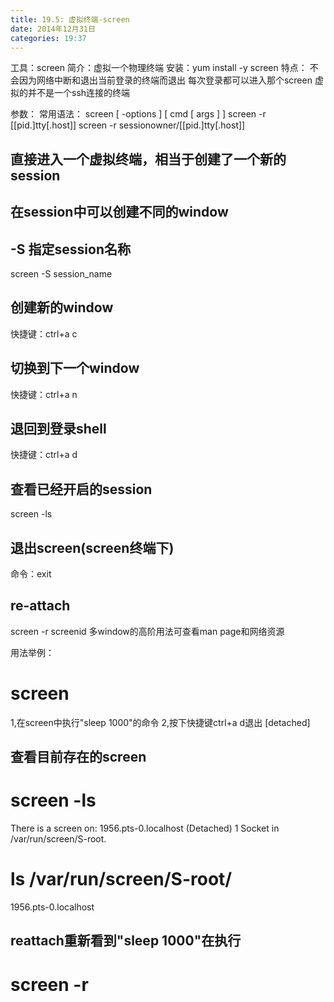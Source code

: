 ```yaml
---
title: 19.5: 虚拟终端-screen
date: 2014年12月31日
categories: 19:37
---
```

 
工具：screen
简介：虚拟一个物理终端
安装：yum install -y screen
特点：
不会因为网络中断和退出当前登录的终端而退出
每次登录都可以进入那个screen
虚拟的并不是一个ssh连接的终端
 
参数：
常用语法：
screen [ -options ] [ cmd [ args ] ]
screen -r [[pid.]tty[.host]]
screen -r sessionowner/[[pid.]tty[.host]]
 
## 直接进入一个虚拟终端，相当于创建了一个新的session
## 在session中可以创建不同的window
## -S 指定session名称
screen -S session_name
 
## 创建新的window
快捷键：ctrl+a  c
 
## 切换到下一个window
快捷键：ctrl+a  n
 
## 退回到登录shell
快捷键：ctrl+a  d
 
## 查看已经开启的session
screen -ls
 
## 退出screen(screen终端下)
命令：exit
 
## re-attach
screen -r screenid
多window的高阶用法可查看man page和网络资源
 
用法举例：
# screen
1,在screen中执行"sleep 1000"的命令
2,按下快捷键ctrl+a  d退出 
[detached]
 
## 查看目前存在的screen
# screen -ls
There is a screen on:
        1956.pts-0.localhost    (Detached)
1 Socket in /var/run/screen/S-root.
# ls /var/run/screen/S-root/
1956.pts-0.localhost
 
## reattach重新看到"sleep 1000"在执行
# screen -r
